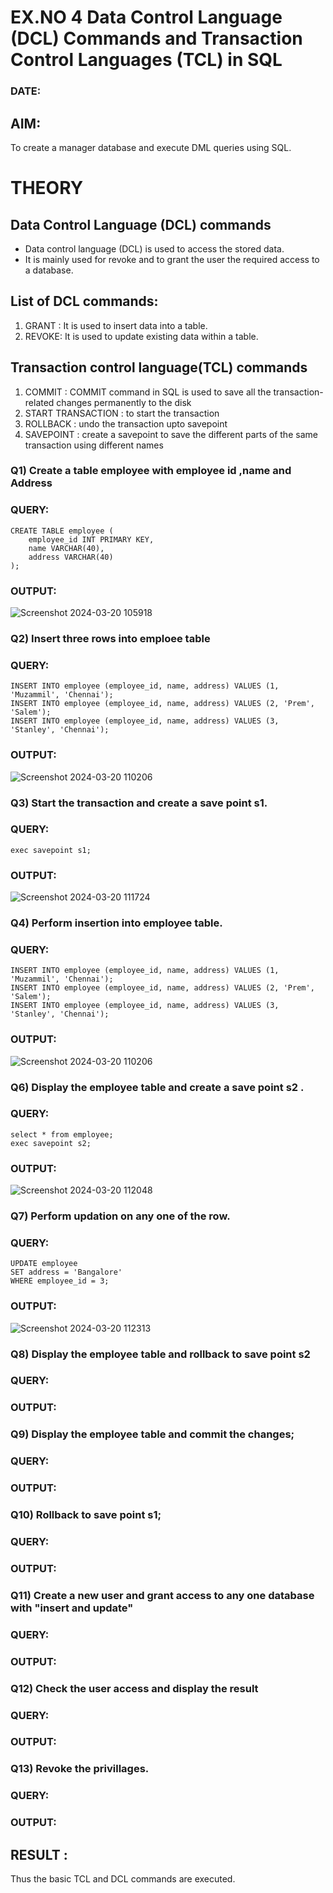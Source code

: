 # EX.NO 4 Data Control Language (DCL) Commands and Transaction Control Languages (TCL) in SQL
### DATE:
## AIM:
To create a manager database and execute DML queries using SQL.

# THEORY
## Data Control Language (DCL) commands
* Data control language (DCL) is used to access the stored data.
* It is mainly used for revoke and to grant the user the required access to a database.
## List of DCL commands: 
1. GRANT : It is used to insert data into a table.
2. REVOKE: It is used to update existing data within a table.
## Transaction control language(TCL) commands
1. COMMIT : COMMIT command in SQL is used to save all the transaction-related changes permanently to the disk
2. START TRANSACTION : to start the transaction
3. ROLLBACK : undo the transaction upto savepoint 
4. SAVEPOINT : create a savepoint to save the different parts of the same transaction using different names

### Q1) Create a table employee with employee id ,name and Address

### QUERY:
```
CREATE TABLE employee (
    employee_id INT PRIMARY KEY,
    name VARCHAR(40),
    address VARCHAR(40)
);
```
### OUTPUT:
![Screenshot 2024-03-20 105918](https://github.com/MohammedMuzammil13/DBMS/assets/119291664/ada15580-75ab-4dda-9f50-87fae59d59b2)



### Q2) Insert three rows into emploee table 


### QUERY:
```
INSERT INTO employee (employee_id, name, address) VALUES (1, 'Muzammil', 'Chennai');
INSERT INTO employee (employee_id, name, address) VALUES (2, 'Prem', 'Salem');
INSERT INTO employee (employee_id, name, address) VALUES (3, 'Stanley', 'Chennai');
```




### OUTPUT:
![Screenshot 2024-03-20 110206](https://github.com/MohammedMuzammil13/DBMS/assets/119291664/e489e0fe-3bc3-475f-8489-48f1188d0748)


### Q3) Start the transaction and create a save point s1.

### QUERY:
```
exec savepoint s1;
```

### OUTPUT:
![Screenshot 2024-03-20 111724](https://github.com/MohammedMuzammil13/DBMS/assets/119291664/a144b6b7-9cba-4601-a3a3-82ad94ee92bc)


### Q4) Perform insertion into employee table.

### QUERY:
```
INSERT INTO employee (employee_id, name, address) VALUES (1, 'Muzammil', 'Chennai');
INSERT INTO employee (employee_id, name, address) VALUES (2, 'Prem', 'Salem');
INSERT INTO employee (employee_id, name, address) VALUES (3, 'Stanley', 'Chennai');
```


### OUTPUT:
![Screenshot 2024-03-20 110206](https://github.com/MohammedMuzammil13/DBMS/assets/119291664/e489e0fe-3bc3-475f-8489-48f1188d0748)


### Q6)	Display the employee table and create a save point s2 .


### QUERY:
```
select * from employee;
exec savepoint s2;
```
### OUTPUT:
![Screenshot 2024-03-20 112048](https://github.com/MohammedMuzammil13/DBMS/assets/119291664/5a661cbf-326e-483d-8156-6a213faa8ee4)

### Q7)	Perform updation on any one of the row.


### QUERY:
```
UPDATE employee
SET address = 'Bangalore'
WHERE employee_id = 3;
```
### OUTPUT:
![Screenshot 2024-03-20 112313](https://github.com/MohammedMuzammil13/DBMS/assets/119291664/fbf895bc-8d95-4d41-9e08-c8aeb31c9ae3)


### Q8) Display the employee table and rollback to  save point s2 


### QUERY:



### OUTPUT:


### Q9) Display the employee table and commit the changes; 


### QUERY:


### OUTPUT:


### Q10) Rollback to save point s1;


### QUERY:


### OUTPUT:


### Q11)	Create a new user and grant access to any one database with "insert and update"


### QUERY:


### OUTPUT:


### Q12) Check the user access and display the result 


### QUERY:


### OUTPUT:

### Q13) Revoke the privillages.

### QUERY:


### OUTPUT:


## RESULT :
Thus the basic TCL and DCL commands are executed.
